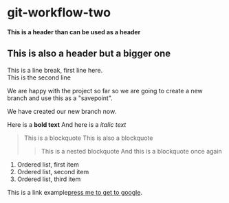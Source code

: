 # git-workflow-two


<h4>This is a header than can be used as a header</h4>
<h2>This is also a header but a bigger one</h2>


<p>This is a line break, first line here.</br>
This is the second line</p>

We are happy with the project so far so we are going to create a new branch
and use this as a "savepoint".

We have created our new branch now.

Here is a <strong>bold text</strong>
And here is a <em>italic text</em>

>This is a blockquote
>This is also a blockquote
>>This is a nested blockquote
>And this is a blockquote once again

<ol>
<li>Ordered list, first item</li>
<li>Ordered list, second item</li>
<li>Ordered list, third item</li>
</ol>

This is a link example[press me to get to google](https://google.com).
